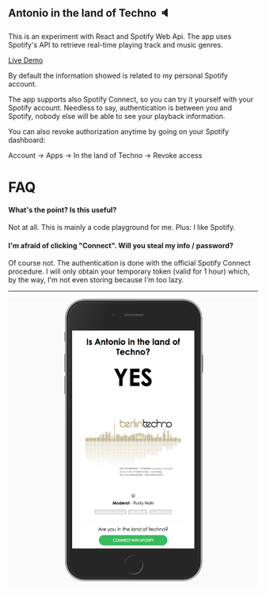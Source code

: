 ## Antonio in the land of Techno 🔈

This is an experiment with React and Spotify Web Api.
The app uses Spotify's API to retrieve real-time playing track and music genres.

[Live Demo](https://antoniocosentino.github.io/technoland/)

By default the information showed is related to my personal Spotify account.

The app supports also Spotify Connect, so you can try it yourself with your Spotify account.
Needless to say, authentication is between you and Spotify, nobody else will be able to see your playback information.

You can also revoke authorization anytime by going on your Spotify dashboard:

Account -> Apps -> In the land of Techno -> Revoke access

# FAQ
#### What's the point? Is this useful?
Not at all. This is mainly a code playground for me. Plus: I like Spotify.

#### I'm afraid of clicking "Connect". Will you steal my info / password?
Of course not. The authentication is done with the official Spotify Connect procedure. I will only obtain your temporary token (valid for 1 hour) which, by the way, I'm not even storing because I'm too lazy.

---

![App Screenshot](https://github.com/antoniocosentino/technoland/blob/master/frontend/src/img/screenshot.png)
